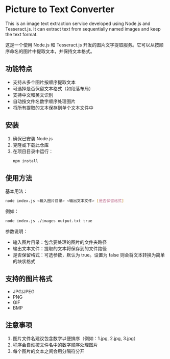 # Picture to Text Converter

This is an image text extraction service developed using Node.js and Tesseract.js. It can extract text from sequentially named images and keep the text format.

这是一个使用 Node.js 和 Tesseract.js 开发的图片文字提取服务。它可以从按顺序命名的图片中提取文本，并保持文本格式。

## 功能特点

- 支持从多个图片按顺序提取文本
- 可选择是否保留文本格式（如段落布局）
- 支持中文和英文识别
- 自动按文件名数字顺序处理图片
- 将所有提取的文本保存到单个文本文件中

## 安装

1. 确保已安装 Node.js
2. 克隆或下载此仓库
3. 在项目目录中运行：
   ```bash
   npm install
   ```

## 使用方法

基本用法：
```bash
node index.js <输入图片目录> <输出文本文件> [是否保留格式]
```

例如：
```bash
node index.js ./images output.txt true
```

参数说明：
- 输入图片目录：包含要处理的图片的文件夹路径
- 输出文本文件：提取的文本将保存到的文件路径
- 是否保留格式：可选参数，默认为 true。设置为 false 则会将文本转换为简单的块状格式

## 支持的图片格式

- JPG/JPEG
- PNG
- GIF
- BMP

## 注意事项

1. 图片文件名建议包含数字以便排序（例如：1.jpg, 2.jpg, 3.jpg）
2. 程序会自动按文件名中的数字顺序处理图片
3. 每个图片的文本之间会用分隔符分开
